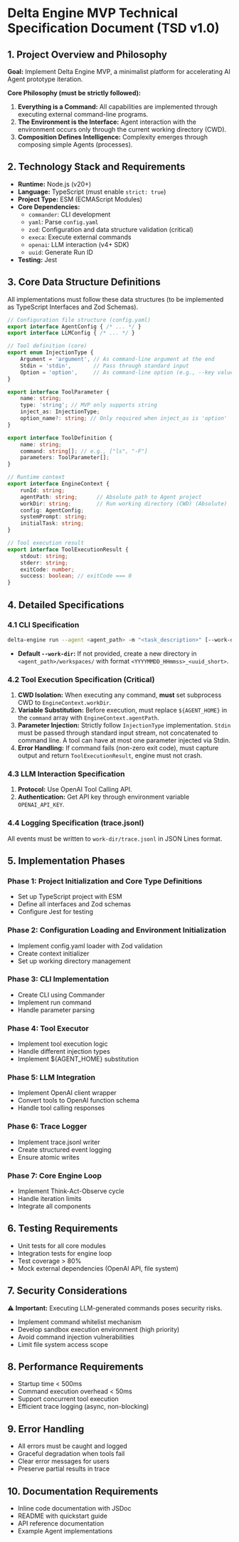 # Delta Engine MVP Technical Specification Document (TSD v1.0)

## 1. Project Overview and Philosophy

**Goal:** Implement Delta Engine MVP, a minimalist platform for accelerating AI Agent prototype iteration.

**Core Philosophy (must be strictly followed):**

1. **Everything is a Command:** All capabilities are implemented through executing external command-line programs.
2. **The Environment is the Interface:** Agent interaction with the environment occurs only through the current working directory (CWD).
3. **Composition Defines Intelligence:** Complexity emerges through composing simple Agents (processes).

## 2. Technology Stack and Requirements

- **Runtime:** Node.js (v20+)
- **Language:** TypeScript (must enable `strict: true`)
- **Project Type:** ESM (ECMAScript Modules)
- **Core Dependencies:**
    - `commander`: CLI development
    - `yaml`: Parse `config.yaml`
    - `zod`: Configuration and data structure validation (critical)
    - `execa`: Execute external commands
    - `openai`: LLM interaction (v4+ SDK)
    - `uuid`: Generate Run ID
- **Testing:** Jest

## 3. Core Data Structure Definitions

All implementations must follow these data structures (to be implemented as TypeScript Interfaces and Zod Schemas).

```typescript
// Configuration file structure (config.yaml)
export interface AgentConfig { /* ... */ }
export interface LLMConfig { /* ... */ }

// Tool definition (core)
export enum InjectionType {
    Argument = 'argument', // As command-line argument at the end
    Stdin = 'stdin',       // Pass through standard input
    Option = 'option',     // As command-line option (e.g., --key value)
}

export interface ToolParameter {
    name: string;
    type: 'string'; // MVP only supports string
    inject_as: InjectionType;
    option_name?: string; // Only required when inject_as is 'option'
}

export interface ToolDefinition {
    name: string;
    command: string[]; // e.g., ["ls", "-F"]
    parameters: ToolParameter[];
}

// Runtime context
export interface EngineContext {
    runId: string;
    agentPath: string;      // Absolute path to Agent project
    workDir: string;        // Run working directory (CWD) (Absolute)
    config: AgentConfig;
    systemPrompt: string;
    initialTask: string;
}

// Tool execution result
export interface ToolExecutionResult {
    stdout: string;
    stderr: string;
    exitCode: number;
    success: boolean; // exitCode === 0
}
```

## 4. Detailed Specifications

### 4.1 CLI Specification

```bash
delta-engine run --agent <agent_path> -m "<task_description>" [--work-dir <path_to_work_dir>]
```

- **Default `--work-dir`:** If not provided, create a new directory in `<agent_path>/workspaces/` with format `<YYYYMMDD_HHmmss>_<uuid_short>`.

### 4.2 Tool Execution Specification (Critical)

1. **CWD Isolation:** When executing any command, **must** set subprocess CWD to `EngineContext.workDir`.
2. **Variable Substitution:** Before execution, must replace `${AGENT_HOME}` in the `command` array with `EngineContext.agentPath`.
3. **Parameter Injection:** Strictly follow `InjectionType` implementation. `Stdin` must be passed through standard input stream, not concatenated to command line. A tool can have at most one parameter injected via Stdin.
4. **Error Handling:** If command fails (non-zero exit code), must capture output and return `ToolExecutionResult`, engine must not crash.

### 4.3 LLM Interaction Specification

1. **Protocol:** Use OpenAI Tool Calling API.
2. **Authentication:** Get API key through environment variable `OPENAI_API_KEY`.

### 4.4 Logging Specification (trace.jsonl)

All events must be written to `work-dir/trace.jsonl` in JSON Lines format.

## 5. Implementation Phases

### Phase 1: Project Initialization and Core Type Definitions
- Set up TypeScript project with ESM
- Define all interfaces and Zod schemas
- Configure Jest for testing

### Phase 2: Configuration Loading and Environment Initialization
- Implement config.yaml loader with Zod validation
- Create context initializer
- Set up working directory management

### Phase 3: CLI Implementation
- Create CLI using Commander
- Implement run command
- Handle parameter parsing

### Phase 4: Tool Executor
- Implement tool execution logic
- Handle different injection types
- Implement ${AGENT_HOME} substitution

### Phase 5: LLM Integration
- Implement OpenAI client wrapper
- Convert tools to OpenAI function schema
- Handle tool calling responses

### Phase 6: Trace Logger
- Implement trace.jsonl writer
- Create structured event logging
- Ensure atomic writes

### Phase 7: Core Engine Loop
- Implement Think-Act-Observe cycle
- Handle iteration limits
- Integrate all components

## 6. Testing Requirements

- Unit tests for all core modules
- Integration tests for engine loop
- Test coverage > 80%
- Mock external dependencies (OpenAI API, file system)

## 7. Security Considerations

⚠️ **Important:** Executing LLM-generated commands poses security risks.

- Implement command whitelist mechanism
- Develop sandbox execution environment (high priority)
- Avoid command injection vulnerabilities
- Limit file system access scope

## 8. Performance Requirements

- Startup time < 500ms
- Command execution overhead < 50ms
- Support concurrent tool execution
- Efficient trace logging (async, non-blocking)

## 9. Error Handling

- All errors must be caught and logged
- Graceful degradation when tools fail
- Clear error messages for users
- Preserve partial results in trace

## 10. Documentation Requirements

- Inline code documentation with JSDoc
- README with quickstart guide
- API reference documentation
- Example Agent implementations